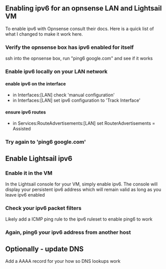 ## Enabling ipv6 for an opnsense LAN and Lightsail VM

To enable ipv6 with Opnsense consult their docs.  Here is a quick list of what I changed to make it work here.

### Verify the opnsense box has ipv6 enabled for itself

ssh into the opnsense box, run "ping6 google.com" and see if it works


### Enable ipv6 locally on your LAN network

#### enable ipv6 on the interface
* in Interfaces:[LAN] check 'manual configuration'
* in Interfaces:[LAN] set ipv6 configuration to 'Track Interface'

#### ensure ipv6 routes
* in Services:RouteAdvertisements:[LAN] set RouterAdvertisements = Assisted

### Try again to 'ping6 google.com'

## Enable Lightsail ipv6

### Enable it in the VM
In the Lightsail console for your VM, simply enable ipv6.  The console will display your persistent ipv6 address which will remain valid as long as you leave ipv6 enabled

### Check your ipv6 packet filters
Likely add a ICMP ping rule to the ipv6 ruleset to enable ping6 to work

### Again, ping6 your ipv6 address from another host


## Optionally - update DNS
Add a AAAA record for your how so DNS lookups work






